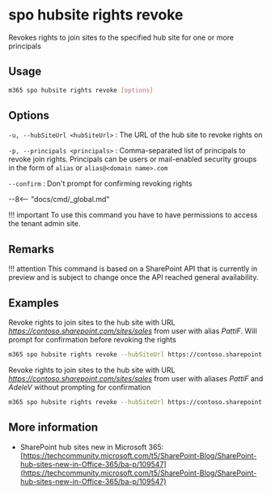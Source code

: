 # spo hubsite rights revoke

Revokes rights to join sites to the specified hub site for one or more principals

## Usage

```sh
m365 spo hubsite rights revoke [options]
```

## Options

`-u, --hubSiteUrl <hubSiteUrl>`
: The URL of the hub site to revoke rights on

`-p, --principals <principals>`
: Comma-separated list of principals to revoke join rights. Principals can be users or mail-enabled security groups in the form of `alias` or `alias@<domain name>.com`

`--confirm`
: Don't prompt for confirming revoking rights

--8<-- "docs/cmd/_global.md"

!!! important
    To use this command you have to have permissions to access the tenant admin site.

## Remarks

!!! attention
    This command is based on a SharePoint API that is currently in preview and is subject to change once the API reached general availability.

## Examples

Revoke rights to join sites to the hub site with URL _https://contoso.sharepoint.com/sites/sales_ from user with alias _PattiF_. Will prompt for confirmation before revoking the rights

```sh
m365 spo hubsite rights revoke --hubSiteUrl https://contoso.sharepoint.com/sites/sales --principals PattiF
```

Revoke rights to join sites to the hub site with URL _https://contoso.sharepoint.com/sites/sales_ from user with aliases _PattiF_ and _AdeleV_ without prompting for confirmation

```sh
m365 spo hubsite rights revoke --hubSiteUrl https://contoso.sharepoint.com/sites/sales --principals "PattiF,AdeleV" --confirm
```

## More information

- SharePoint hub sites new in Microsoft 365: [https://techcommunity.microsoft.com/t5/SharePoint-Blog/SharePoint-hub-sites-new-in-Office-365/ba-p/109547](https://techcommunity.microsoft.com/t5/SharePoint-Blog/SharePoint-hub-sites-new-in-Office-365/ba-p/109547)
